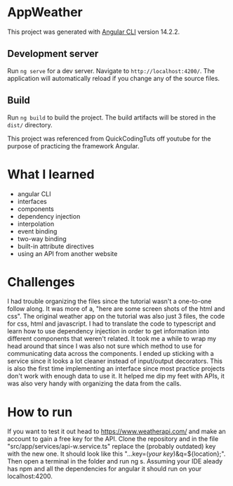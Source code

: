 # AppWeather

This project was generated with [Angular CLI](https://github.com/angular/angular-cli) version 14.2.2.

## Development server

Run `ng serve` for a dev server. Navigate to `http://localhost:4200/`. The application will automatically reload if you change any of the source files.

## Build

Run `ng build` to build the project. The build artifacts will be stored in the `dist/` directory.


This project was referenced from QuickCodingTuts off youtube for the purpose of practicing the framework Angular.

# What I learned 
* angular CLI 
* interfaces 
* components
* dependency injection
* interpolation
* event binding
* two-way binding
* built-in attribute directives
* using an API from another website

# Challenges 
I had trouble organizing the files since the tutorial wasn't a one-to-one follow along. It was more of a, "here are some screen shots of the html and css". 
The original weather app on the tutorial was also just 3 files, the code for css, html and javascript. I had to translate the code to typescript and learn
how to use dependency injection in order to get information into different components that weren't related. It took me a while to wrap my head around that
since I was also not sure which method to use for communicating data across the components. I ended up sticking with a service since it looks a lot cleaner 
instead of input/output decorators. This is also the first time implementing an interface since most practice projects don't work with enough data to use it.
It helped me dip my feet with APIs, it was also very handy with organizing the data from the calls.

# How to run
If you want to test it out head to https://www.weatherapi.com/ and make an account to gain a free key for the API. Clone the repository and in the file "src/app/services/api-w.service.ts" replace the (probably outdated) key with the new one. It should look like this "...key=(*your key*)&q=${location};". 
Then open a terminal in the folder and run ng s. Assuming your IDE aleady has npm and all the dependencies for angular it should run on your localhost:4200.
